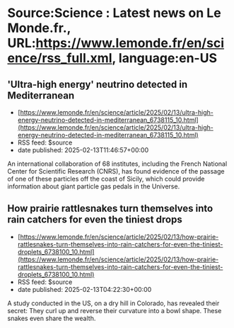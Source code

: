 # Source:Science : Latest news on Le Monde.fr., URL:https://www.lemonde.fr/en/science/rss_full.xml, language:en-US

## 'Ultra-high energy' neutrino detected in Mediterranean
 - [https://www.lemonde.fr/en/science/article/2025/02/13/ultra-high-energy-neutrino-detected-in-mediterranean_6738115_10.html](https://www.lemonde.fr/en/science/article/2025/02/13/ultra-high-energy-neutrino-detected-in-mediterranean_6738115_10.html)
 - RSS feed: $source
 - date published: 2025-02-13T11:46:57+00:00

An international collaboration of 68 institutes, including the French National Center for Scientific Research (CNRS), has found evidence of the passage of one of these particles off the coast of Sicily, which could provide information about giant particle gas pedals in the Universe.

## How prairie rattlesnakes turn themselves into rain catchers for even the tiniest drops
 - [https://www.lemonde.fr/en/science/article/2025/02/13/how-prairie-rattlesnakes-turn-themselves-into-rain-catchers-for-even-the-tiniest-droplets_6738100_10.html](https://www.lemonde.fr/en/science/article/2025/02/13/how-prairie-rattlesnakes-turn-themselves-into-rain-catchers-for-even-the-tiniest-droplets_6738100_10.html)
 - RSS feed: $source
 - date published: 2025-02-13T04:22:30+00:00

A study conducted in the US, on a dry hill in Colorado, has revealed their secret: They curl up and reverse their curvature into a bowl shape. These snakes even share the wealth.

